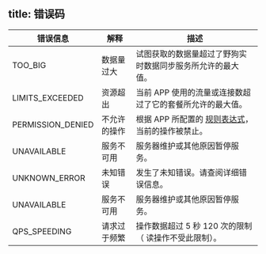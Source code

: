 title:  错误码
---

错误信息	|	解释	|  描述
---- | -------- | ---
TOO_BIG | 数据量过大 | 试图获取的数据量超过了野狗实时数据同步服务所允许的最大值。	
LIMITS_EXCEEDED | 资源超出 | 当前 APP 使用的流量或连接数超过了它的套餐所允许的最大值。
PERMISSION_DENIED | 不允许的操作 | 根据 APP 所配置的 [规则表达式](/api/sync/rule.html)，当前的操作被禁止。 	
UNAVAILABLE | 服务不可用 | 服务器维护或其他原因暂停服务。 	
UNKNOWN_ERROR | 未知错误 | 发生了未知错误。请查阅详细错误信息。		
UNAVAILABLE | 服务不可用 | 服务器维护或其他原因暂停服务。 	
QPS_SPEEDING |  请求过于频繁 | 操作数据超过 5 秒 120 次的限制（ 读操作不受此限制）。	
			

